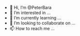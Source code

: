 - 👋 Hi, I’m @PeterBara
- 👀 I’m interested in ...
- 🌱 I’m currently learning ...
- 💞️ I’m looking to collaborate on ...
- 📫 How to reach me ...

<!---
PeterBara/PeterBara is a ✨ special ✨ repository because its `README.md` (this file) appears on your GitHub profile.
You can click the Preview link to take a look at your changes.
--->
